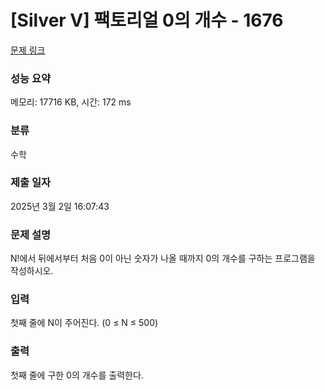 # [Silver V] 팩토리얼 0의 개수 - 1676

[문제 링크](https://www.acmicpc.net/problem/1676)

### 성능 요약

메모리: 17716 KB, 시간: 172 ms

### 분류

수학

### 제출 일자

2025년 3월 2일 16:07:43

### 문제 설명

<p>N!에서 뒤에서부터 처음 0이 아닌 숫자가 나올 때까지 0의 개수를 구하는 프로그램을 작성하시오.</p>

### 입력

 <p>첫째 줄에 N이 주어진다. (0 ≤ N ≤ 500)</p>

### 출력

 <p>첫째 줄에 구한 0의 개수를 출력한다.</p>


